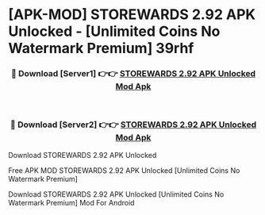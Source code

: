 # [APK-MOD] STOREWARDS 2.92 APK Unlocked - [Unlimited Coins No Watermark Premium] 39rhf



<div align="center">
<h3>🔴 Download [Server1] 👉👉 <a href="https://momento.my/?title=STOREWARDS_2.92_APK_Unlocked">STOREWARDS 2.92 APK Unlocked Mod Apk</a></h3><br>

<h3>🔴 Download [Server2] 👉👉 <a href="https://momento.my/?title=STOREWARDS_2.92_APK_Unlocked">STOREWARDS 2.92 APK Unlocked Mod Apk</a></h3>
</div>



Download STOREWARDS 2.92 APK Unlocked 

Free APK MOD STOREWARDS 2.92 APK Unlocked [Unlimited Coins No Watermark Premium]

Download STOREWARDS 2.92 APK Unlocked [Unlimited Coins No Watermark Premium] Mod For Android
